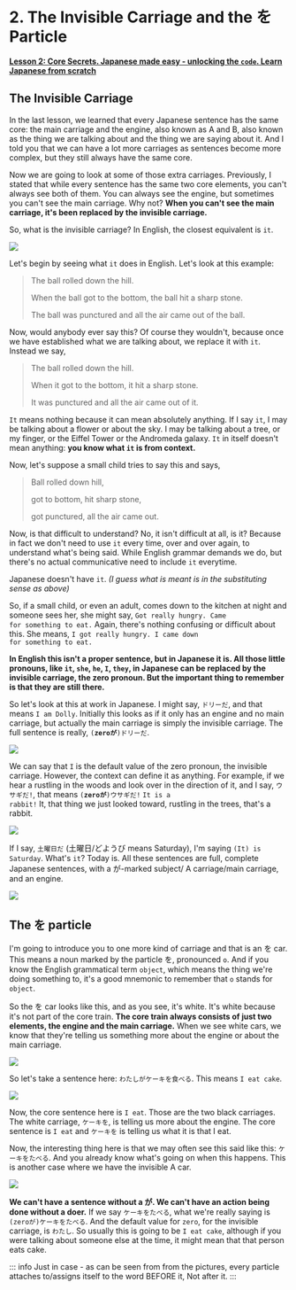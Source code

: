 # **2. The Invisible Carriage and the を Particle**

[**Lesson 2: Core Secrets. Japanese made easy - unlocking the <code>code</code>. Learn Japanese from scratch**](https://www.youtube.com/watch?v=P3n8n0u3LHA&list=PLg9uYxuZf8x_A-vcqqyOFZu06WlhnypWj&index=2&ab_channel=OrganicJapanesewithCureDolly)

## The Invisible Carriage

In the last lesson, we learned that every Japanese sentence has the same core: the main carriage and the engine, also known as A and B, also known as the thing we are talking about and the thing we are saying about it. And I told you that we can have a lot more carriages as sentences become more complex, but they still always have the same core.

Now we are going to look at some of those extra carriages. Previously, I stated that while every sentence has the same two core elements, you can't always see both of them. You can always see the engine, but sometimes you can't see the main carriage. Why not? **When you can't see the main carriage, it's been replaced by the invisible carriage.**

So, what is the invisible carriage? In English, the closest equivalent is <code>it</code>.

![](media/image75.webp)

Let's begin by seeing what <code>it</code> does in English. Let's look at this example:

> The ball rolled down the hill.
>
> When the ball got to the bottom, the ball hit a sharp stone.
>
> The ball was punctured and all the air came out of the ball.

Now, would anybody ever say this? Of course they wouldn't, because once we have established what we are talking about, we replace it with <code>it</code>. Instead we say,

> The ball rolled down the hill.
>
> When it got to the bottom, it hit a sharp stone.
>
> It was punctured and all the air came out of it.

<code>It</code> means nothing because it can mean absolutely anything. If I say <code>it</code>, I may be talking about a flower or about the sky. I may be talking about a tree, or my finger, or the Eiffel Tower or the Andromeda galaxy. <code>It</code> in itself doesn't mean anything: **you know what <code>it</code> is from context.**

Now, let's suppose a small child tries to say this and says,

> Ball rolled down hill,
>
> got to bottom, hit sharp stone,
>
> got punctured, all the air came out.

Now, is that difficult to understand? No, it isn't difficult at all, is it? Because in fact we don't need to use <code>it</code> every time, over and over again, to understand what's being said. While English grammar demands we do, but there's no actual communicative need to include <code>it</code> everytime.

Japanese doesn't have <code>it</code>. *(I guess what is meant is in the substituting sense as above)*

So, if a small child, or even an adult, comes down to the kitchen at night and someone sees her, she might say, <code>Got really hungry. Came for something to eat.</code> Again, there's nothing confusing or difficult about this. She means, <code>I got really hungry. I came down for something to eat.</code>

**In English this isn't a proper sentence, but in Japanese it is. All those little pronouns, like <code>it</code>, <code>she</code>, <code>he</code>, <code>I</code>, <code>they</code>, in Japanese can be replaced by the invisible carriage, the zero pronoun. But the important thing to remember is that they are still there.**

So let's look at this at work in Japanese. I might say, <code>ドリーだ</code>, and that means <code>I am Dolly</code>. Initially this looks as if it only has an engine and no main carriage, but actually the main carriage is simply the invisible carriage. The full sentence is really, <code>(**zeroが**)ドリーだ</code>.

![](media/image975.webp)

We can say that <code>I</code> is the default value of the zero pronoun, the invisible carriage. However, the context can define it as anything. For example, if we hear a rustling in the woods and look over in the direction of it, and I say, <code>ウサギだ!</code>, that means <code>(**zeroが**)ウサギだ!</code> <code>It is a rabbit!</code> It, that thing we just looked toward, rustling in the trees, that's a rabbit.

![](media/image617.webp)

If I say, <code>土曜日だ</code> (土曜日/どようび means Saturday), I'm saying <code>(It) is Saturday</code>. What's <code>it</code>? Today is. All these sentences are full, complete Japanese sentences, with a が-marked subject/ A carriage/main carriage, and an engine.

![](media/image490.webp)

## The を particle

I'm going to introduce you to one more kind of carriage and that is an を car. This means a noun marked by the particle を, pronounced <code>o</code>. And if you know the English grammatical term <code>object</code>, which means the thing we're doing something to, it's a good mnemonic to remember that <code>o</code> stands for <code>object</code>.

So the を car looks like this, and as you see, it's white. It's white because it's not part of the core train. **The core train always consists of just two elements, the engine and the main carriage.** When we see white cars, we know that they're telling us something more about the engine or about the main carriage.

![](media/image77.webp)

So let's take a sentence here: <code>わたしがケーキを食べる</code>. This means <code>I eat cake</code>.

![](media/image146.webp)

Now, the core sentence here is <code>I eat</code>. Those are the two black carriages. The white carriage, <code>ケーキを</code>, is telling us more about the engine. The core sentence is <code>I eat</code> and <code>ケーキを</code> is telling us what it is that I eat.

Now, the interesting thing here is that we may often see this said like this: <code>ケーキをたべる</code>. And you already know what's going on when this happens. This is another case where we have the invisible A car.

![](media/image280.webp)

**We can't have a sentence without a が. We can't have an action being done without a doer.** If we say <code>ケーキをたべる</code>, what we're really saying is <code>(zeroが)ケーキをたべる</code>. And the default value for <code>zero</code>, for the invisible carriage, is <code>わたし</code>. So usually this is going to be <code>I eat cake</code>, although if you were talking about someone else at the time, it might mean that that person eats cake.

::: info
Just in case - as can be seen from from the pictures, every particle attaches to/assigns itself to the word BEFORE it, Not after it.
:::